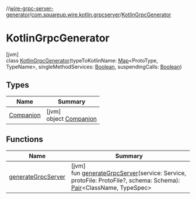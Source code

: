//[wire-grpc-server-generator](../../../index.md)/[com.squareup.wire.kotlin.grpcserver](../index.md)/[KotlinGrpcGenerator](index.md)

# KotlinGrpcGenerator

[jvm]\
class [KotlinGrpcGenerator](index.md)(typeToKotlinName: [Map](https://kotlinlang.org/api/latest/jvm/stdlib/kotlin.collections/-map/index.html)&lt;ProtoType, TypeName&gt;, singleMethodServices: [Boolean](https://kotlinlang.org/api/latest/jvm/stdlib/kotlin/-boolean/index.html), suspendingCalls: [Boolean](https://kotlinlang.org/api/latest/jvm/stdlib/kotlin/-boolean/index.html))

## Types

| Name | Summary |
|---|---|
| [Companion](-companion/index.md) | [jvm]<br>object [Companion](-companion/index.md) |

## Functions

| Name | Summary |
|---|---|
| [generateGrpcServer](generate-grpc-server.md) | [jvm]<br>fun [generateGrpcServer](generate-grpc-server.md)(service: Service, protoFile: ProtoFile?, schema: Schema): [Pair](https://kotlinlang.org/api/latest/jvm/stdlib/kotlin/-pair/index.html)&lt;ClassName, TypeSpec&gt; |
